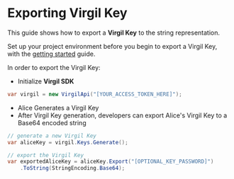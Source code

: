 # Exporting Virgil Key


This guide shows how to export a **Virgil Key** to the string representation.

Set up your project environment before you begin to export a Virgil Key, with the [getting started](https://github.com/VirgilSecurity/virgil-sdk-net/blob/v4/documentation/guides/configuration/client.md) guide.

In order to export the Virgil Key:

- Initialize **Virgil SDK**

```cs
var virgil = new VirgilApi("[YOUR_ACCESS_TOKEN_HERE]");
```

- Alice Generates a Virgil Key
- After Virgil Key generation, developers can export Alice's Virgil Key to a Base64 encoded string

```cs
// generate a new Virgil Key
var aliceKey = virgil.Keys.Generate();

// export the Virgil Key
var exportedAliceKey = aliceKey.Export("[OPTIONAL_KEY_PASSWORD]")
    .ToString(StringEncoding.Base64);
```
